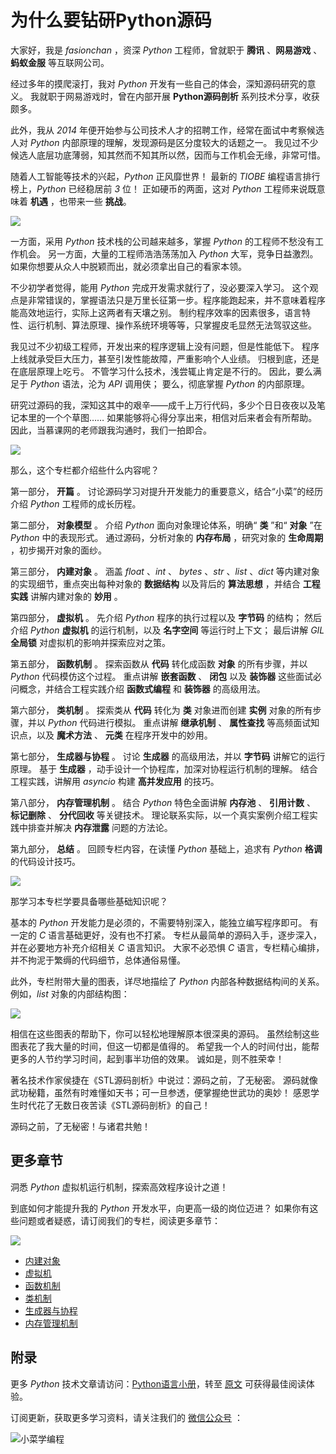 # 为什么要钻研Python源码

大家好，我是 *fasionchan* ，资深 *Python* 工程师，曾就职于 **腾讯** 、**网易游戏** 、**蚂蚁金服** 等互联网公司。

经过多年的摸爬滚打，我对 *Python* 开发有一些自己的体会，深知源码研究的意义。 我就职于网易游戏时，曾在内部开展 **Python源码剖析** 系列技术分享，收获颇多。

此外，我从 *2014* 年便开始参与公司技术人才的招聘工作，经常在面试中考察候选人对 *Python* 内部原理的理解，发现源码是区分度较大的话题之一。 我见过不少候选人底层功底薄弱，知其然而不知其所以然，因而与工作机会无缘，非常可惜。

随着人工智能等技术的兴起，*Python* 正风靡世界！ 最新的 *TIOBE* 编程语言排行榜上，*Python* 已经稳居前 *3* 位！ 正如硬币的两面，这对 *Python* 工程师来说既意味着 **机遇** ，也带来一些 **挑战**。

![](https://python.fasionchan.com/zh_CN/latest/_images/836e221493b52c084a88f091c00c982a.png)

一方面，采用 *Python* 技术栈的公司越来越多，掌握 *Python* 的工程师不愁没有工作机会。 另一方面，大量的工程师浩浩荡荡加入 *Python* 大军，竞争日益激烈。 如果你想要从众人中脱颖而出，就必须拿出自己的看家本领。

不少初学者觉得，能用 *Python* 完成开发需求就行了，没必要深入学习。 这个观点是非常错误的，掌握语法只是万里长征第一步。程序能跑起来，并不意味着程序能高效地运行，实际上这两者有天壤之别。 制约程序效率的因素很多，语言特性、运行机制、算法原理、操作系统环境等等，只掌握皮毛显然无法驾驭这些。

我见过不少初级工程师，开发出来的程序逻辑上没有问题，但是性能低下。 程序上线就承受巨大压力，甚至引发性能故障，严重影响个人业绩。 归根到底，还是在底层原理上吃亏。 不管学习什么技术，浅尝辄止肯定是不行的。 因此，要么满足于 *Python* 语法，沦为 *API* 调用侠； 要么，彻底掌握 *Python* 的内部原理。

研究过源码的我，深知这其中的艰辛——成千上万行代码，多少个日日夜夜以及笔记本里的一个个草图…… 如果能够将心得分享出来，相信对后来者会有所帮助。 因此，当慕课网的老师跟我沟通时，我们一拍即合。

![](http://cdn.fasionchan.com/python-source-course-qrcode.png)

那么，这个专栏都介绍些什么内容呢？

第一部分， **开篇** 。 讨论源码学习对提升开发能力的重要意义，结合“小菜”的经历介绍 *Python* 工程师的成长历程。

第二部分， **对象模型** 。 介绍 *Python* 面向对象理论体系，明确“ **类** ”和“ **对象** ”在 *Python* 中的表现形式。 通过源码，分析对象的 **内存布局** ，研究对象的 **生命周期** ，初步揭开对象的面纱。

第三部分， **内建对象** 。 涵盖 *float* 、*int* 、 *bytes* 、*str* 、*list* 、*dict* 等内建对象的实现细节，重点突出每种对象的 **数据结构** 以及背后的 **算法思想** ，并结合 **工程实践** 讲解内建对象的 **妙用** 。

第四部分， **虚拟机** 。 先介绍 *Python* 程序的执行过程以及 **字节码** 的结构； 然后介绍 *Python* **虚拟机** 的运行机制，以及 **名字空间** 等运行时上下文； 最后讲解 *GIL* **全局锁** 对虚拟机的影响并探索应对之策。

第五部分， **函数机制** 。 探索函数从 **代码** 转化成函数 **对象** 的所有步骤，并以 *Python* 代码模仿这个过程。 重点讲解 **嵌套函数** 、 **闭包** 以及 **装饰器** 这些面试必问概念，并结合工程实践介绍 **函数式编程** 和 **装饰器** 的高级用法。

第六部分， **类机制** 。 探索类从 **代码** 转化为 **类** 对象进而创建 **实例** 对象的所有步骤，并以 *Python* 代码进行模拟。 重点讲解 **继承机制** 、 **属性查找** 等高频面试知识点，以及 **魔术方法** 、 **元类** 在程序开发中的妙用。

第七部分， **生成器与协程** 。 讨论 **生成器** 的高级用法，并以 **字节码** 讲解它的运行原理。 基于 **生成器** ，动手设计一个协程库，加深对协程运行机制的理解。 结合工程实践，讲解用 *asyncio* 构建 **高并发应用** 的技巧。

第八部分， **内存管理机制** 。 结合 *Python* 特色全面讲解 **内存池** 、 **引用计数** 、 **标记删除** 、 **分代回收** 等关键技术。 理论联系实际，以一个真实案例介绍工程实践中排查并解决 **内存泄露** 问题的方法论。

第九部分， **总结** 。 回顾专栏内容，在读懂 *Python* 基础上，追求有 *Python* **格调** 的代码设计技巧。

![](https://cdn.fasionchan.com/python-source-course.jpg?x-oss-process=image/resize,w_480)

那学习本专栏学要具备哪些基础知识呢？

基本的 *Python* 开发能力是必须的，不需要特别深入，能独立编写程序即可。 有一定的 *C* 语言基础更好，没有也不打紧。 专栏从最简单的源码入手，逐步深入，并在必要地方补充介绍相关 *C* 语言知识。 大家不必恐惧 *C* 语言，专栏精心编排，并不拘泥于繁缛的代码细节，总体通俗易懂。

此外，专栏附带大量的图表，详尽地描绘了 *Python* 内部各种数据结构间的关系。 例如，*list* 对象的内部结构图：

![](https://python.fasionchan.com/zh_CN/latest/_images/79171fc137fe304279ece5634d77a562.svg)

相信在这些图表的帮助下，你可以轻松地理解原本很深奥的源码。 虽然绘制这些图表花了我大量的时间，但这一切都是值得的。 希望我一个人的时间付出，能帮更多的人节约学习时间，起到事半功倍的效果。 诚如是，则不胜荣幸！

著名技术作家侯捷在《STL源码剖析》中说过：源码之前，了无秘密。 源码就像武功秘籍，虽然有时难懂如天书；可一旦参透，便掌握绝世武功的奥妙！ 感恩学生时代花了无数日夜苦读《STL源码剖析》的自己！

源码之前，了无秘密！与诸君共勉！

## 更多章节

洞悉 *Python* 虚拟机运行机制，探索高效程序设计之道！

到底如何才能提升我的 *Python* 开发水平，向更高一级的岗位迈进？
如果你有这些问题或者疑惑，请订阅我们的专栏，阅读更多章节：

![](https://cdn.fasionchan.com/python-source-course-qrcode.png?x-oss-process=image/resize,w_480)

- [内建对象](https://www.imooc.com/read/76)
- [虚拟机](https://www.imooc.com/read/76)
- [函数机制](https://www.imooc.com/read/76)
- [类机制](https://www.imooc.com/read/76)
- [生成器与协程](https://www.imooc.com/read/76)
- [内存管理机制](https://www.imooc.com/read/76)

## 附录

更多 *Python* 技术文章请访问：[Python语言小册](https://python.fasionchan.com)，转至 [原文](https://python.fasionchan.com/zh_CN/latest/source/preface/intro.html) 可获得最佳阅读体验。

订阅更新，获取更多学习资料，请关注我们的 [微信公众号](https://python.fasionchan.com/zh_CN/latest/about/contact.html#wechat-mp) ：

![小菜学编程](https://cdn.fasionchan.com/coding-fan-wechat-soso-qrcode.png?x-oss-process=image/resize,w_640)